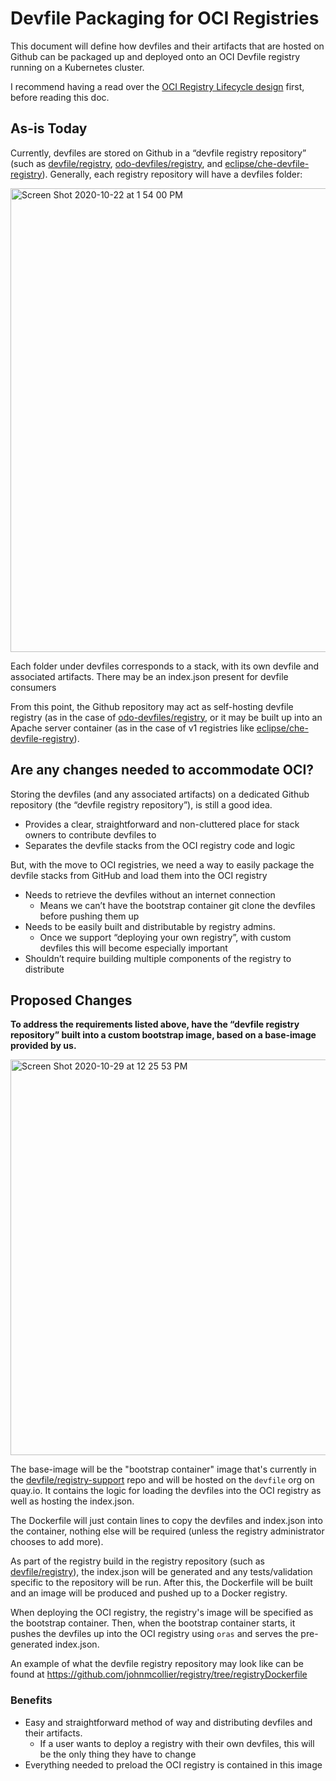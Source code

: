 # Devfile Packaging for OCI Registries

This document will define how devfiles and their artifacts that are hosted on Github can be packaged up and deployed onto an OCI Devfile registry running on a Kubernetes cluster.

I recommend having a read over the [OCI Registry Lifecycle design](https://docs.google.com/document/d/1rQHCp4SWslWWJv5KK3A_iXHvgbqjsuDkSKDD72ifJio/edit) first, before reading this doc. 


## As-is Today
Currently, devfiles are stored on Github in a “devfile registry repository” (such as [devfile/registry](https://github.com/devfile/registry), [odo-devfiles/registry](https://github.com/odo-devfiles/registry), and [eclipse/che-devfile-registry](https://github.com/eclipse/che-devfile-registry)). Generally, each registry repository will have a devfiles folder:

<img width="742" alt="Screen Shot 2020-10-22 at 1 54 00 PM" src="https://user-images.githubusercontent.com/6880023/97219676-b2637200-17a0-11eb-8465-1063aa048768.png">


Each folder under devfiles corresponds to a stack, with its own devfile and associated artifacts. There may be an index.json present for devfile consumers

From this point, the Github repository may act as self-hosting devfile registry (as in the case of [odo-devfiles/registry](https://github.com/odo-devfiles/registry), or it may be built up into an Apache server container (as in the case of v1 registries like [eclipse/che-devfile-registry](https://github.com/eclipse/che-devfile-registry)).

## Are any changes needed to accommodate OCI?
Storing the devfiles (and any associated artifacts) on a dedicated Github repository (the “devfile registry repository”), is still a good idea.

   - Provides a clear, straightforward and non-cluttered place for stack owners to contribute devfiles to
   - Separates the devfile stacks from the OCI registry code and logic

But, with the move to OCI registries, we need a way to easily package the devfile stacks from GitHub and load them into the OCI registry

   - Needs to retrieve the devfiles without an internet connection
     - Means we can’t have the bootstrap container git clone the devfiles before pushing them up
   - Needs to be easily built and distributable by registry admins.  
     - Once we support “deploying your own registry”, with custom devfiles this will become especially important
   - Shouldn’t require building multiple components of the registry to distribute

## Proposed Changes

**To address the requirements listed above, have the “devfile registry repository” built into a custom bootstrap image, based on a base-image provided by us.**

<img width="633" alt="Screen Shot 2020-10-29 at 12 25 53 PM" src="https://user-images.githubusercontent.com/6880023/97602641-eaa5c300-19e1-11eb-8c3b-1c3ee0cb6f11.png">


The base-image will be the "bootstrap container" image that's currently in the [devfile/registry-support](https://github.com/devfile/registry-support) repo and will be hosted on the `devfile` org on quay.io. It contains the logic for loading the devfiles into the OCI registry as well as hosting the index.json.

The Dockerfile will just contain lines to copy the devfiles and index.json into the container, nothing else will be required (unless the registry administrator chooses to add more).

As part of the registry build in the registry repository (such as [devfile/registry](https://github.com/devfile/registry)), the index.json will be generated and any tests/validation specific to the repository will be run. After this, the Dockerfile will be built and an image will be produced and pushed up to a Docker registry.

When deploying the OCI registry, the registry's image will be specified as the bootstrap container. Then, when the bootstrap container starts, it pushes the devfiles up into the OCI registry using `oras` and serves the pre-generated index.json.

An example of what the devfile registry repository may look like can be found at https://github.com/johnmcollier/registry/tree/registryDockerfile


### Benefits
- Easy and straightforward method of way and distributing devfiles and their artifacts. 
    - If a user wants to deploy a registry with their own devfiles, this will be the only thing they have to change
- Everything needed to preload the OCI registry is contained in this image